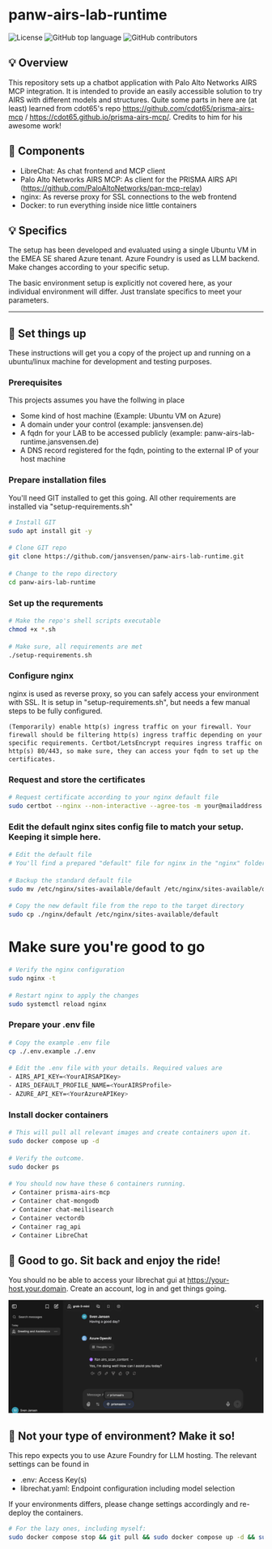 # panw-airs-lab-runtime

![License](https://img.shields.io/badge/License-MIT-blue.svg)
![GitHub top language](https://img.shields.io/github/languages/top/jansvensen/panw-airs-lab-runtime)
![GitHub contributors](https://img.shields.io/github/contributors/jansvensen/panw-airs-lab-runtime)

## 💡 Overview

This repository sets up a chatbot application with Palo Alto Networks AIRS MCP integration. It is intended to provide an easily accessible solution to try AIRS with different models and structures.
Quite some parts in here are (at least) learned from cdot65's repo https://github.com/cdot65/prisma-airs-mcp / https://cdot65.github.io/prisma-airs-mcp/. Credits to him for his awesome work! 

## 🌟 Components

* LibreChat: As chat frontend and MCP client
* Palo Alto Networks AIRS MCP: As client for the PRISMA AIRS API (https://github.com/PaloAltoNetworks/pan-mcp-relay)
* nginx: As reverse proxy for SSL connections to the web frontend
* Docker: to run everything inside nice little containers

## 💡 Specifics

The setup has been developed and evaluated using a single Ubuntu VM in the EMEA SE shared Azure tenant. Azure Foundry is used as LLM backend. Make changes according to your specific setup. 

The basic environment setup is explicitly not covered here, as your individual environment will differ. Just translate specifics to meet your parameters.

---

## 🚀 Set things up

These instructions will get you a copy of the project up and running on a ubuntu/linux machine for development and testing purposes.

### Prerequisites

This projects assumes you have the follwing in place
- Some kind of host machine (Example: Ubuntu VM on Azure)
- A domain under your control (example: jansvensen.de)
- A fqdn for your LAB to be accessed publicly (example: panw-airs-lab-runtime.jansvensen.de)
- A DNS record registered for the fqdn, pointing to the external IP of your host machine

### Prepare installation files

You'll need GIT installed to get this going. All other requirements are installed via "setup-requirements.sh"

```bash
# Install GIT
sudo apt install git -y

# Clone GIT repo
git clone https://github.com/jansvensen/panw-airs-lab-runtime.git

# Change to the repo directory
cd panw-airs-lab-runtime
```

### Set up the requrements

```bash
# Make the repo's shell scripts executable
chmod +x *.sh

# Make sure, all requirements are met
./setup-requirements.sh
```

### Configure nginx
nginx is used as reverse proxy, so you can safely access your environment with SSL. It is setup in "setup-requirements.sh", but needs a few manual steps to be fully configured.

```
(Temporarily) enable http(s) ingress traffic on your firewall. Your firewall should be filtering http(s) ingress traffic depending on your specific requirements. Certbot/LetsEncrypt requires ingress traffic on http(s) 80/443, so make sure, they can access your fqdn to set up the certificates.
```

### Request and store the certificates
```bash
# Request certificate according to your nginx default file
sudo certbot --nginx --non-interactive --agree-tos -m your@mailaddress.com -d your-host.your.domain
```

### Edit the default nginx sites config file to match your setup. Keeping it simple here.
```bash
# Edit the default file
# You'll find a prepared "default" file for nginx in the "nginx" folder (./nginx/default). Edit the file to suit your domain and server info.

# Backup the standard default file
sudo mv /etc/nginx/sites-available/default /etc/nginx/sites-available/default.bak

# Copy the new default file from the repo to the target directory
sudo cp ./nginx/default /etc/nginx/sites-available/default
```

# Make sure you're good to go
```bash
# Verify the nginx configuration
sudo nginx -t

# Restart nginx to apply the changes
sudo systemctl reload nginx
```

### Prepare your .env file
```bash
# Copy the example .env file
cp ./.env.example ./.env

# Edit the .env file with your details. Required values are
- AIRS_API_KEY=<YourAIRSAPIKey>
- AIRS_DEFAULT_PROFILE_NAME=<YourAIRSProfile>
- AZURE_API_KEY=<YourAzureAPIKey>
```

### Install docker containers
```bash
# This will pull all relevant images and create containers upon it.
sudo docker compose up -d

# Verify the outcome. 
sudo docker ps

# You should now have these 6 containers running.
 ✔ Container prisma-airs-mcp
 ✔ Container chat-mongodb
 ✔ Container chat-meilisearch
 ✔ Container vectordb
 ✔ Container rag_api
 ✔ Container LibreChat
```

## 🎯 Good to go. Sit back and enjoy the ride!
You should no be able to access your librechat gui at https://your-host.your.domain. Create an account, log in and get things going. 

![alt text](image.png)

## 👷 Not your type of environment? Make it so!

This repo expects you to use Azure Foundry for LLM hosting. The relevant settings can be found in
- .env: Access Key(s)
- librechat.yaml: Endpoint configuration including model selection

If your environments differs, please change settings accordingly and re-deploy the containers.
```bash
# For the lazy ones, including myself: 
sudo docker compose stop && git pull && sudo docker compose up -d && sudo docker ps
```